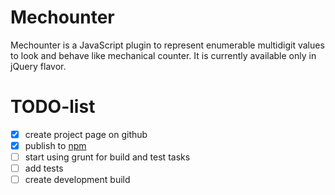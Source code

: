 # Mechounter
Mechounter is a JavaScript plugin to represent enumerable multidigit values to look and behave like mechanical counter. It is currently available only in jQuery flavor.

# TODO-list

- [x] create project page on github
- [x] publish to [npm](https://www.npmjs.com)
- [ ] start using grunt for build and test tasks
- [ ] add tests
- [ ] create development build